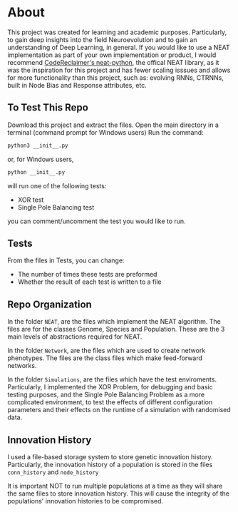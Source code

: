 # About
This project was created for learning and academic purposes. Particularly, to gain deep insights into the field Neuroevolution and to gain an understanding of Deep Learning, in general. If you would like to use a NEAT implementation as part of your own implementation or product, I would recommend [CodeReclaimer's neat-python](https://github.com/CodeReclaimers/neat-python), the offical NEAT library, as it was the inspiration for this project and has fewer scaling isssues and allows for more functionality than this project, such as: evolving RNNs, CTRNNs, built in Node Bias and Response attributes, etc.

## To Test This Repo
Download this project and extract the files.
Open the main directory in a terminal (command prompt for Windows users)
Run the command:
```bash
python3 __init__.py
```
or, for Windows users,
```bash
python __init__.py
```

will run one of the following tests: 
* XOR test
* Single Pole Balancing test

you can comment/uncomment the test you would like to run.

## Tests
From the files in Tests, you can change:
* The number of times these tests are preformed
* Whether the result of each test is written to a file

## Repo Organization
In the folder `NEAT`, are the files which implement the NEAT algorithm. 
The files are for the classes Genome, Species and Population. These are the 3 main levels of abstractions required for NEAT.

In the folder `Network`, are the files which are used to create network phenotypes. 
The files are the class files which make feed-forward networks.

In the folder `Simulations`, are the files which have the test enviroments. 
Particularly, I implemented the XOR Problem, for debugging and basic testing purposes, and the Single Pole Balancing Problem as a more complicated environment, to test the effects of different configuration parameters and their effects on the runtime of a simulation with randomised data.

## Innovation History
I used a file-based storage system to store genetic innovation history. Particularly, the innovation history of a population is stored in the files 
`conn_history` and  `node_history`

It is important NOT to run multiple populations at a time as they will share the same files to store innovation history. This will cause the integrity of the populations' innovation histories to be compromised.

